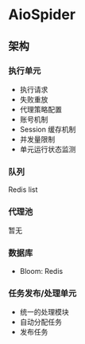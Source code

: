 # AioSpider

## 架构
### 执行单元
- 执行请求
- 失败重放
- 代理策略配置
- 账号机制
- Session 缓存机制
- 并发量限制
- 单元运行状态监测

### 队列
Redis list

### 代理池
暂无

### 数据库
- Bloom: Redis

### 任务发布/处理单元
- 统一的处理模块
- 自动分配任务
- 发布任务

